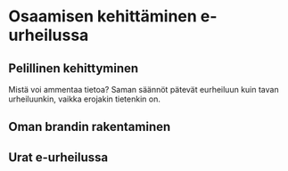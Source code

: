 # Osaamisen kehittäminen e-urheilussa


## Pelillinen kehittyminen

Mistä voi ammentaa tietoa? Saman säännöt pätevät eurheiluun kuin tavan urheiluunkin, vaikka erojakin tietenkin on.




## Oman brandin rakentaminen





## Urat e-urheilussa

